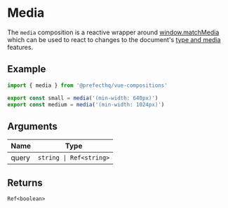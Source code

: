 # Media
The `media` composition is a reactive wrapper around [window.matchMedia](https://developer.mozilla.org/en-US/docs/Web/API/Window/matchMedia) which can be used to react to changes to the document's [type and media](https://developer.mozilla.org/en-US/docs/Web/CSS/Media_Queries/Using_media_queries#syntax) features. 

## Example
```typescript
import { media } from '@prefecthq/vue-compositions'

export const small = media('(min-width: 640px)')
export const medium = media('(min-width: 1024px)')
```

## Arguments
| Name  | Type                    |
|-------|-------------------------|
| query | `string \| Ref<string>` |

## Returns
`Ref<boolean>`
